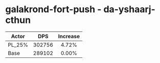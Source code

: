 # galakrond-fort-push - da-yshaarj-cthun
| Actor | DPS | Increase |
|---|:---:|:---:|
|PL_25%|302756|4.72%|
|Base|289102|0.00%|
